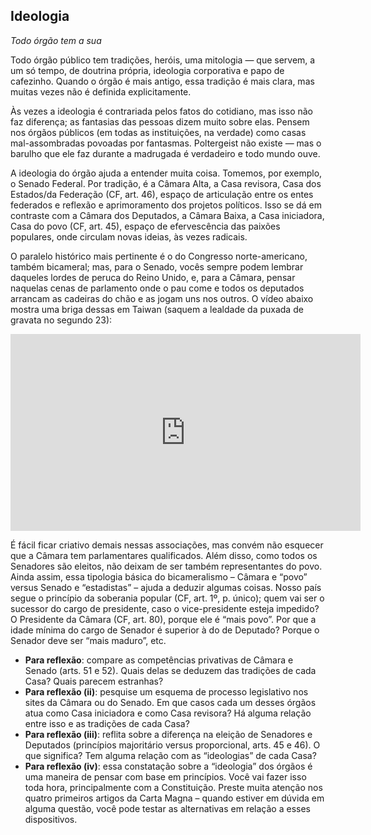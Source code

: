 ## Ideologia
_Todo órgão tem a sua_

Todo órgão público tem tradições, heróis, uma mitologia — que servem, a um só tempo, de doutrina própria, ideologia
corporativa e papo de cafezinho. Quando o órgão é mais antigo, essa tradição é mais clara, mas muitas vezes não é definida
explicitamente.

Às vezes a ideologia é contrariada pelos fatos do cotidiano, mas isso não faz diferença; as fantasias das pessoas dizem muito
sobre elas. Pensem nos órgãos públicos (em todas as instituições, na verdade) como casas mal-assombradas povoadas por
fantasmas. Poltergeist não existe — mas o barulho que ele faz durante a madrugada é verdadeiro e todo mundo ouve.

A ideologia do órgão ajuda a entender muita coisa. Tomemos, por exemplo, o Senado Federal. Por tradição, é a Câmara Alta,
a Casa revisora, Casa dos Estados/da Federação (CF, art. 46), espaço de articulação entre os entes federados e reflexão e
aprimoramento dos projetos políticos. Isso se dá em contraste com a Câmara dos Deputados, a Câmara Baixa, a Casa
iniciadora, Casa do povo (CF, art. 45), espaço de efervescência das paixões populares, onde circulam novas ideias, às vezes
radicais.

O paralelo histórico mais pertinente é o do Congresso norte-americano, também bicameral; mas, para o Senado, vocês
sempre podem lembrar daqueles lordes de peruca do Reino Unido, e, para a Câmara, pensar naquelas cenas de
parlamento onde o pau come e todos os deputados arrancam as cadeiras do chão e as jogam uns nos outros. O vídeo
abaixo mostra uma briga dessas em Taiwan (saquem a lealdade da puxada de gravata no segundo 23):


<div align="center">
  <iframe width="560" height="315" 
          src="https://www.youtube-nocookie.com/embed/XP0kVVnpylU?rel=0&autoplay=0&showinfo=0&enablejsapi=0" 
          title="Briga no parlamento de Taiwan" frameborder="0" 
          allow="accelerometer; autoplay; clipboard-write; encrypted-media; gyroscope; picture-in-picture" 
          allowfullscreen>
  </iframe>
</div>


É fácil ficar criativo demais nessas associações, mas convém não esquecer que a Câmara tem parlamentares qualificados.
Além disso, como todos os Senadores são eleitos, não deixam de ser também representantes do povo. Ainda assim, essa
tipologia básica do bicameralismo – Câmara e “povo” versus Senado e “estadistas” – ajuda a deduzir algumas coisas. Nosso
país segue o princípio da soberania popular (CF, art. 1º, p. único); quem vai ser o sucessor do cargo de presidente, caso o
vice-presidente esteja impedido? O Presidente da Câmara (CF, art. 80), porque ele é “mais povo”. Por que a idade mínima
do cargo de Senador é superior à do de Deputado? Porque o Senador deve ser “mais maduro”, etc.

- **Para reflexão**: compare as competências privativas de Câmara e Senado (arts. 51 e 52). Quais delas se deduzem das
tradições de cada Casa? Quais parecem estranhas?
- **Para reflexão (ii)**: pesquise um esquema de processo legislativo nos sites da Câmara ou do Senado. Em que casos cada
um desses órgãos atua como Casa iniciadora e como Casa revisora? Há alguma relação entre isso e as tradições de cada
Casa?
- **Para reflexão (iii)**: reflita sobre a diferença na eleição de Senadores e Deputados (princípios
majoritário versus proporcional, arts. 45 e 46). O que significa? Tem alguma relação com as “ideologias” de cada Casa?
- **Para reflexão (iv)**: essa constatação sobre a “ideologia” dos órgãos é uma maneira de pensar com base em princípios.
Você vai fazer isso toda hora, principalmente com a Constituição. Preste muita atenção nos quatro primeiros artigos da
Carta Magna – quando estiver em dúvida em alguma questão, você pode testar as alternativas em relação a esses
dispositivos.